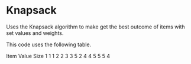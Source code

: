 # Knapsack

Uses the Knapsack algorithm to make get the best outcome of items with set values and weights.

This code uses the following table.

Item    Value   Size
1       1       1
2       2       3
3       5       2
4       4       5
5       5       4

